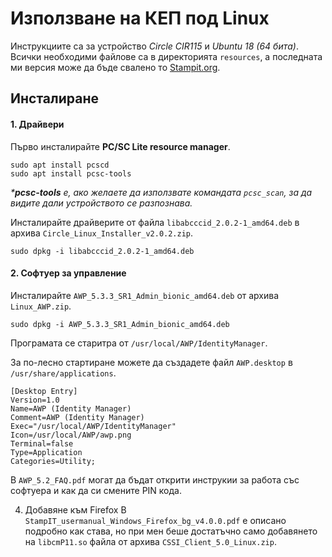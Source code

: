 # Използване на КЕП под Linux

Инструкциите са за устройство _Circle CIR115_ и _Ubuntu 18 (64 бита)_.
Всички необходими файлове са в директорията ```resources```, а последната ми версия може да бъде свалено то [Stampit.org](https://stampit.org/bg/page/795). 

## Инсталиране

#### 1. Драйвери
Първо инсталирайте **PC/SC Lite resource manager**.
```
sudo apt install pcscd
sudo apt install pcsc-tools
```
_***pcsc-tools** е, ако желаете да използвате командата ```pcsc_scan```, за да видите дали устройството се разпознава._

Инсталирайте драйверите от файла ```libabcccid_2.0.2-1_amd64.deb``` в архива ```Circle_Linux_Installer_v2.0.2.zip```.
```
sudo dpkg -i libabcccid_2.0.2-1_amd64.deb
```

#### 2. Софтуер за управление 
Инсталирайте ```AWP_5.3.3_SR1_Admin_bionic_amd64.deb``` от архива ```Linux_AWP.zip```.
```
sudo dpkg -i AWP_5.3.3_SR1_Admin_bionic_amd64.deb
```
Програмата се старитра от ```/usr/local/AWP/IdentityManager```.

За по-лесно стартиране можете да създадете файл ```AWP.desktop``` в ```/usr/share/applications```.
```
[Desktop Entry]
Version=1.0
Name=AWP (Identity Manager)
Comment=AWP (Identity Manager)
Exec="/usr/local/AWP/IdentityManager"
Icon=/usr/local/AWP/awp.png
Terminal=false
Type=Application
Categories=Utility;
```

В ```AWP_5.2_FAQ.pdf``` могат да бъдат открити инструкии за работа със софтуера и как да си смените PIN кода.

4. Добавяне към Firefox
В ```StampIT_usermanual_Windows_Firefox_bg_v4.0.0.pdf``` е описано подробно как става, но при мен беше достатъчно само добавянето на ```libcmP11.so``` файла от архива ```CSSI_Client_5.0_Linux.zip```.
